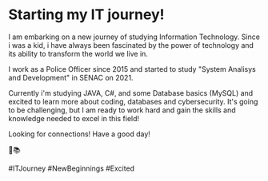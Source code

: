 # Starting my IT journey!

I am embarking on a new journey of studying Information Technology. Since i was a kid, i have always been fascinated by the power of technology and its ability to transform the world we live in.

I work as a Police Officer since 2015 and started to study "System Analisys and Development" in SENAC on 2021.

Currently i'm studying JAVA, C#, and some Database basics (MySQL) and excited to learn more about coding, databases and cybersecurity. It's going to be challenging, but I am ready to work hard and gain the skills and knowledge needed to excel in this field!

Looking for connections!
Have a good day!

:cop::books:

#ITJourney #NewBeginnings #Excited
